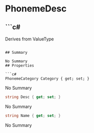# PhonemeDesc

## ```c#
Derives from ValueType
```

## Summary

No Summary
## Properties

```c#
PhonemeCategory Category { get; set; } 
```
No Summary
```c#
string Desc { get; set; } 
```
No Summary
```c#
string Name { get; set; } 
```
No Summary
